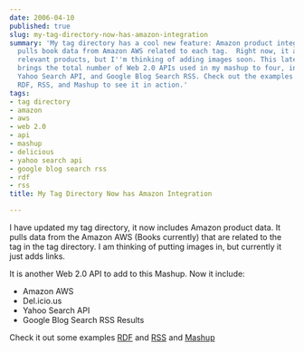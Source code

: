 ```yaml
---
date: 2006-04-10
published: true
slug: my-tag-directory-now-has-amazon-integration
summary: 'My tag directory has a cool new feature: Amazon product integration! It
  pulls book data from Amazon AWS related to each tag.  Right now, it adds links to
  relevant products, but I''m thinking of adding images soon. This latest addition
  brings the total number of Web 2.0 APIs used in my mashup to four, including Delicious,
  Yahoo Search API, and Google Blog Search RSS. Check out the examples for tags like
  RDF, RSS, and Mashup to see it in action.'
tags:
- tag directory
- amazon
- aws
- web 2.0
- api
- mashup
- delicious
- yahoo search api
- google blog search rss
- rdf
- rss
title: My Tag Directory Now has Amazon Integration

---
```

I have updated my tag directory, it now includes Amazon product data.  It pulls data from the Amazon AWS (Books currently) that are related to the tag in the tag directory.  I am thinking of putting images in, but currently it just adds links.<p />It is another Web 2.0 API to add to this Mashup.  Now it include:<ul>
<li>Amazon AWS</li>
<li>Del.icio.us</li>
<li>Yahoo Search API</li>
<li>Google Blog Search RSS Results</li>

</ul>Check it out some examples <a href="http://www.kinlan.co.uk/tag/RDF" rel="tag">RDF</a> and <a href="http://www.kinlan.co.uk/tag/RSS" rel="tag">RSS</a> and <a href="http://www.kinlan.co.uk/tag/Mashup" rel="tag">Mashup</a><p />

